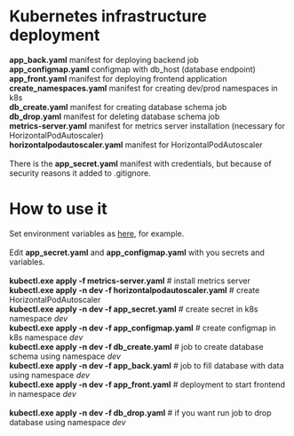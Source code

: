 # Kubernetes infrastructure deployment
<b>app_back.yaml</b> manifest for deploying backend job<br>
<b>app_configmap.yaml</b> configmap with db_host (database endpoint)<br>
<b>app_front.yaml</b> manifest for deploying frontend application<br>
<b>create_namespaces.yaml</b> manifest for creating dev/prod namespaces in k8s<br>
<b>db_create.yaml</b> manifest for creating database schema job<br>
<b>db_drop.yaml</b> manifest for deleting database schema job<br>
<b>metrics-server.yaml</b> manifest for metrics server installation (necessary for HorizontalPodAutoscaler)<br>
<b>horizontalpodautoscaler.yaml</b> manifest for HorizontalPodAutoscaler<br><br>
There is the <b>app_secret.yaml</b> manifest with credentials, but because of security reasons it added to .gitignore.
# How to use it
Set environment variables as <a href="https://github.com/gezm0/internship_diploma/tree/main/aws-infrastructure">here</a>, for example.<br><br>
Edit <b>app_secret.yaml</b> and <b>app_configmap.yaml</b> with you secrets and variables.<br><br>
<b>kubectl.exe apply -f metrics-server.yaml</b> # install metrics server<br>
<b>kubectl.exe apply -n dev -f horizontalpodautoscaler.yaml</b> # create HorizontalPodAutoscaler<br>
<b>kubectl.exe apply -n dev -f app_secret.yaml</b> # create secret in k8s namespace <i>dev</i><br>
<b>kubectl.exe apply -n dev -f app_configmap.yaml</b> # create configmap in k8s namespace <i>dev</i><br>
<b>kubectl.exe apply -n dev -f db_create.yaml</b> # job to create database schema using namespace <i>dev</i><br>
<b>kubectl.exe apply -n dev -f app_back.yaml</b> # job to fill database with data using namespace <i>dev</i><br>
<b>kubectl.exe apply -n dev -f app_front.yaml</b> # deployment to start frontend in namespace <i>dev</i><br><br>
<b>kubectl.exe apply -n dev -f db_drop.yaml</b> # if you want run job to drop database using namespace <i>dev</i><br>
